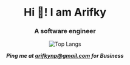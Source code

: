 <h1 align="center">Hi 👋!  I am Arifky</h1>
<h3 align ="center"> A software engineer</h3>

<div align="center">
  
<!-- 
![GitHub Streak](https://github-readme-streak-stats.herokuapp.com?user=arifkynp&theme=vue-dark&hide_border=true&count_private=true)

![GitHub stats](https://github-readme-stats.vercel.app/api?username=arifkynp&show_icons=true&theme=vue-dark&hide_border=true&count_private=true)
-->
![Top Langs](https://github-readme-stats.vercel.app/api/top-langs/?username=arifkynp&theme=vue-dark&layout=compact&hide_border=true&count_private=true&show_icons=true)

  ***Ping me at [arifkynp@gmail.com](mailto:arifkynp@gmail.com?subject=[Business]%20Hi%20Arifky!) for Business***
</div>
